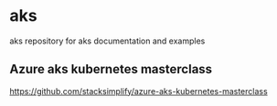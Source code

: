 # aks
aks repository for aks documentation and examples

## Azure aks kubernetes masterclass
https://github.com/stacksimplify/azure-aks-kubernetes-masterclass